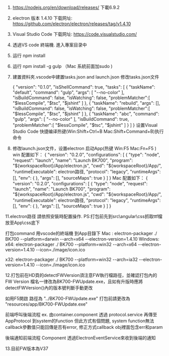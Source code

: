
1. https://nodejs.org/en/download/releases/ 下載6.9.2
2. electron 版本 1.4.10 下载网址: https://github.com/electron/electron/releases/tag/v1.4.10
3. Visual Studio Code 下载网址: https://code.visualstudio.com/
4. 透過VS code 終端機. 進入專案目录中
5. 运行 npm install 
6. 运行 npm install -g gulp （Mac 系統前面加sudo )
9. 建置資料夾.vscode中建置tasks.json and launch.json 修改tasks.json文件

   {
        "version": "0.1.0",
        "isShellCommand": true,
        "tasks": [ 
            {
                "taskName": "default", 
                "command": "gulp",
                "args": [ "--no-color"  ],
                "isBuildCommand": false,
                "isWatching": false,
                "problemMatcher":[
                    "$lessCompile",
                    "$tsc",
                    "$jshint"
                ]
            },
            {
                "taskName": "rebuild",
                "args": [],
                "isBuildCommand": false,
                "isWatching": false,
                "problemMatcher":[
                    "$lessCompile",
                    "$tsc",
                    "$jshint"
                ]
            },
            {
                "taskName": "abc",
                "command": "gulp",
                "args": [ "--no-color"  ],
                "isBuildCommand": true,
                "problemMatcher":[
                    "$lessCompile",
                    "$tsc",
                    "$jshint"
                ]
            }
        ]
    }
    设置Visual Studio Code 快捷编译热键(Win:Shift+Ctrl+B Mac:Shift+Command+B)执行命令
10. 修改launch.json文件，设置electron 启动App(热键 Win:F5 Mac:Fn+F5 )
    win 配置如下：
     {
        "version": "0.2.0",
        "configurations": [
            {
                "type": "node",
                "request": "launch",
                "name": "Launch BK700",
                "program": "${workspaceRoot}/App/electron.js",
                "cwd": "${workspaceRoot}/App/",
                "runtimeExecutable": electron路径,
                "protocol": "legacy",
                "runtimeArgs": [],
                "env": { },
                "args": [],
                "sourceMaps": true
            }
        ]
    }
 Mac 配置如下：
     {
        "version": "0.2.0",
        "configurations": [
            {
                "type": "node",
                "request": "launch",
                "name": "Launch BK700",
                "program": "${workspaceRoot}/App/electron.js",
                "cwd": "${workspaceRoot}/App/",
                "runtimeExecutable": electron路径,
                "protocol": "legacy",
                "runtimeArgs": [],
                "env": { },
                "args": [],
                "sourceMaps": true
            }
        ]
    }

11.electron路径 請依照安裝時配置操作. 
PS:打包前先到src\angular\css抓取ttf檔放至App\css底下

打包command 用vscode的終端機 到App目錄下
Mac :
electron-packager ./ BK700 --platform=darwin --arch=x64  --electron-version=1.4.10
Windows:
x64:
electron-packager ./ BK700 --platform=win32 --arch=x64 --electron-version=1.4.10 --icon=./image/icon.ico

x32:
electron-packager ./ BK700 --platform=win32 --arch=ia32 --electron-version=1.4.10 --icon=./image/icon.ico 



12.打包前在HD頁的detectFWVersion須注意FW執行檔路徑，並確認打包內的FW Version
檔名一律改為BK700-FWUpdate.exe，且如有升版時應將detectFWVersion()內的版本號判斷手動更改

如用F5開啟 路徑為 "../BK700-FWUpdate.exe"
打包前請更改為 "resources/app/BK700-FWUpdate.exe"



前端呼叫後端流程
ex. 由container.component 透過 protocol.service 再傳至 AppProtocol 到system的function
但此方式有個問題, system function無法callback參數值只能回傳是否有error, 修正方式callback obj裡面包含err和param

後端通知前端流程
Component 透過ElectronEventService來收到後端的通知

13.目前FW版本為V37